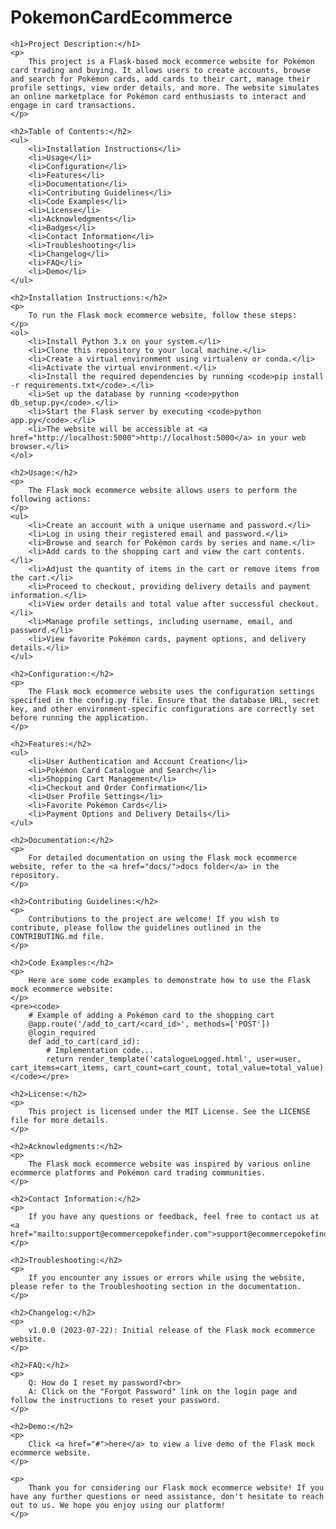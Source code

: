 # PokemonCardEcommerce
    <h1>Project Description:</h1>
    <p>
        This project is a Flask-based mock ecommerce website for Pokémon card trading and buying. It allows users to create accounts, browse and search for Pokémon cards, add cards to their cart, manage their profile settings, view order details, and more. The website simulates an online marketplace for Pokémon card enthusiasts to interact and engage in card transactions.
    </p>

    <h2>Table of Contents:</h2>
    <ul>
        <li>Installation Instructions</li>
        <li>Usage</li>
        <li>Configuration</li>
        <li>Features</li>
        <li>Documentation</li>
        <li>Contributing Guidelines</li>
        <li>Code Examples</li>
        <li>License</li>
        <li>Acknowledgments</li>
        <li>Badges</li>
        <li>Contact Information</li>
        <li>Troubleshooting</li>
        <li>Changelog</li>
        <li>FAQ</li>
        <li>Demo</li>
    </ul>

    <h2>Installation Instructions:</h2>
    <p>
        To run the Flask mock ecommerce website, follow these steps:
    </p>
    <ol>
        <li>Install Python 3.x on your system.</li>
        <li>Clone this repository to your local machine.</li>
        <li>Create a virtual environment using virtualenv or conda.</li>
        <li>Activate the virtual environment.</li>
        <li>Install the required dependencies by running <code>pip install -r requirements.txt</code>.</li>
        <li>Set up the database by running <code>python db_setup.py</code>.</li>
        <li>Start the Flask server by executing <code>python app.py</code>.</li>
        <li>The website will be accessible at <a href="http://localhost:5000">http://localhost:5000</a> in your web browser.</li>
    </ol>

    <h2>Usage:</h2>
    <p>
        The Flask mock ecommerce website allows users to perform the following actions:
    </p>
    <ul>
        <li>Create an account with a unique username and password.</li>
        <li>Log in using their registered email and password.</li>
        <li>Browse and search for Pokémon cards by series and name.</li>
        <li>Add cards to the shopping cart and view the cart contents.</li>
        <li>Adjust the quantity of items in the cart or remove items from the cart.</li>
        <li>Proceed to checkout, providing delivery details and payment information.</li>
        <li>View order details and total value after successful checkout.</li>
        <li>Manage profile settings, including username, email, and password.</li>
        <li>View favorite Pokémon cards, payment options, and delivery details.</li>
    </ul>

    <h2>Configuration:</h2>
    <p>
        The Flask mock ecommerce website uses the configuration settings specified in the config.py file. Ensure that the database URL, secret key, and other environment-specific configurations are correctly set before running the application.
    </p>

    <h2>Features:</h2>
    <ul>
        <li>User Authentication and Account Creation</li>
        <li>Pokémon Card Catalogue and Search</li>
        <li>Shopping Cart Management</li>
        <li>Checkout and Order Confirmation</li>
        <li>User Profile Settings</li>
        <li>Favorite Pokémon Cards</li>
        <li>Payment Options and Delivery Details</li>
    </ul>

    <h2>Documentation:</h2>
    <p>
        For detailed documentation on using the Flask mock ecommerce website, refer to the <a href="docs/">docs folder</a> in the repository.
    </p>

    <h2>Contributing Guidelines:</h2>
    <p>
        Contributions to the project are welcome! If you wish to contribute, please follow the guidelines outlined in the CONTRIBUTING.md file.
    </p>

    <h2>Code Examples:</h2>
    <p>
        Here are some code examples to demonstrate how to use the Flask mock ecommerce website:
    </p>
    <pre><code>
        # Example of adding a Pokémon card to the shopping cart
        @app.route('/add_to_cart/<card_id>', methods=['POST'])
        @login_required
        def add_to_cart(card_id):
            # Implementation code...
            return render_template('catalogueLogged.html', user=user, cart_items=cart_items, cart_count=cart_count, total_value=total_value)
    </code></pre>

    <h2>License:</h2>
    <p>
        This project is licensed under the MIT License. See the LICENSE file for more details.
    </p>

    <h2>Acknowledgments:</h2>
    <p>
        The Flask mock ecommerce website was inspired by various online ecommerce platforms and Pokémon card trading communities.
    </p>

    <h2>Contact Information:</h2>
    <p>
        If you have any questions or feedback, feel free to contact us at <a href="mailto:support@ecommercepokefinder.com">support@ecommercepokefinder.com</a>.
    </p>

    <h2>Troubleshooting:</h2>
    <p>
        If you encounter any issues or errors while using the website, please refer to the Troubleshooting section in the documentation.
    </p>

    <h2>Changelog:</h2>
    <p>
        v1.0.0 (2023-07-22): Initial release of the Flask mock ecommerce website.
    </p>

    <h2>FAQ:</h2>
    <p>
        Q: How do I reset my password?<br>
        A: Click on the "Forgot Password" link on the login page and follow the instructions to reset your password.
    </p>

    <h2>Demo:</h2>
    <p>
        Click <a href="#">here</a> to view a live demo of the Flask mock ecommerce website.
    </p>

    <p>
        Thank you for considering our Flask mock ecommerce website! If you have any further questions or need assistance, don't hesitate to reach out to us. We hope you enjoy using our platform!
    </p>
</body>
</html>